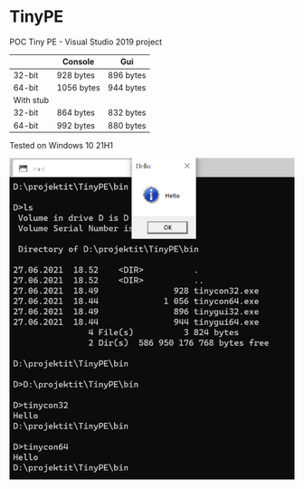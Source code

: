# TinyPE
POC Tiny PE - Visual Studio 2019 project

|           | Console    | Gui       |
|-----------|------------|-----------|
| 32-bit    | 928 bytes  | 896 bytes |
| 64-bit    | 1056 bytes | 944 bytes |
| With stub |            |           |
| 32-bit    | 864 bytes  | 832 bytes |
| 64-bit    | 992 bytes  | 880 bytes |



Tested on Windows 10 21H1

<img width="595" alt="readme_image" src="readmeimage.png">



